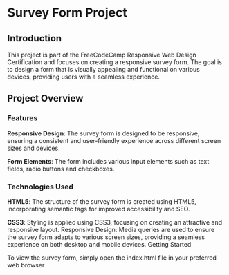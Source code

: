 # Survey Form Project

## Introduction
This project is part of the FreeCodeCamp Responsive Web Design Certification and focuses on creating a responsive survey form. The goal is to design a form that is visually appealing and functional on various devices, providing users with a seamless experience.

## Project Overview

### Features

**Responsive Design**: The survey form is designed to be responsive, ensuring a consistent and user-friendly experience across different screen sizes and devices.

**Form Elements**: The form includes various input elements such as text fields, radio buttons and checkboxes.

### Technologies Used

**HTML5**: The structure of the survey form is created using HTML5, incorporating semantic tags for improved accessibility and SEO.

**CSS3**: Styling is applied using CSS3, focusing on creating an attractive and responsive layout.
Responsive Design: Media queries are used to ensure the survey form adapts to various screen sizes, providing a seamless experience on both desktop and mobile devices.
Getting Started

To view the survey form, simply open the index.html file in your preferred web browser